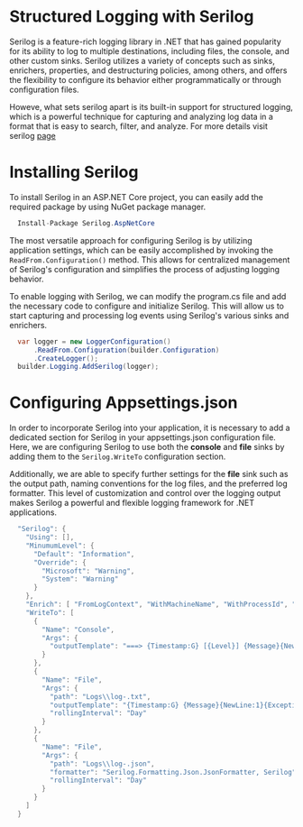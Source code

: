 # Structured Logging with Serilog
Serilog is a feature-rich logging library in .NET that has gained popularity for its ability to log to multiple destinations, including files, the console, and other custom sinks. Serilog utilizes a variety of concepts such as sinks, enrichers, properties, and destructuring policies, among others, and offers the flexibility to configure its behavior either programmatically or through configuration files.

Howeve, what sets serilog apart is its built-in support for structured logging, which is a powerful technique for capturing and analyzing log data in a format that is easy to search, filter, and analyze. For more details visit serilog [page](https://serilog.net/)

# Installing Serilog
To install Serilog in an ASP.NET Core project, you can easily add the required package by using NuGet package manager.
```csharp
  Install-Package Serilog.AspNetCore
  ```
The most versatile approach for configuring Serilog is by utilizing application settings, which can be easily accomplished by invoking the <code>ReadFrom.Configuration()</code> method. This allows for centralized management of Serilog's configuration and simplifies the process of adjusting logging behavior.

To enable logging with Serilog, we can modify the program.cs file and add the necessary code to configure and initialize Serilog. This will allow us to start capturing and processing log events using Serilog's various sinks and enrichers.
```csharp
  var logger = new LoggerConfiguration()
      .ReadFrom.Configuration(builder.Configuration)
      .CreateLogger();
  builder.Logging.AddSerilog(logger);
```
# Configuring Appsettings.json
In order to incorporate Serilog into your application, it is necessary to add a dedicated section for Serilog in your appsettings.json configuration file. Here, we are configuring Serilog to use both the **console** and **file** sinks by adding them to the <code>Serilog.WriteTo</code> configuration section. 

Additionally, we are able to specify further settings for the **file** sink such as the output path, naming conventions for the log files, and the preferred log formatter. This level of customization and control over the logging output makes Serilog a powerful and flexible logging framework for .NET applications.
```csharp
  "Serilog": {
    "Using": [],
    "MinumumLevel": {
      "Default": "Information",
      "Override": {
        "Microsoft": "Warning",
        "System": "Warning"
      }
    },
    "Enrich": [ "FromLogContext", "WithMachineName", "WithProcessId", "WithThreadId" ],
    "WriteTo": [
      {
        "Name": "Console",
        "Args": {
          "outputTemplate": "===> {Timestamp:G} [{Level}] {Message}{NewLine:1}{Exception:1}"
        }
      },
      {
        "Name": "File",
        "Args": {
          "path": "Logs\\log-.txt",
          "outputTemplate": "{Timestamp:G} {Message}{NewLine:1}{Exception:1}",
          "rollingInterval": "Day"
        }
      },
      {
        "Name": "File",
        "Args": {
          "path": "Logs\\log-.json",
          "formatter": "Serilog.Formatting.Json.JsonFormatter, Serilog",
          "rollingInterval": "Day"
        }
      }
    ]
  }
```
